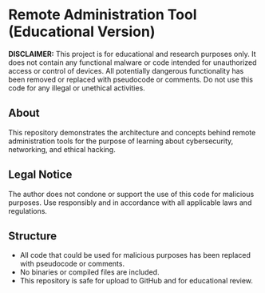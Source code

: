 # Remote Administration Tool (Educational Version)

**DISCLAIMER:**
This project is for educational and research purposes only. It does not contain any functional malware or code intended for unauthorized access or control of devices. All potentially dangerous functionality has been removed or replaced with pseudocode or comments. Do not use this code for any illegal or unethical activities.

## About
This repository demonstrates the architecture and concepts behind remote administration tools for the purpose of learning about cybersecurity, networking, and ethical hacking.

## Legal Notice
The author does not condone or support the use of this code for malicious purposes. Use responsibly and in accordance with all applicable laws and regulations.

## Structure
- All code that could be used for malicious purposes has been replaced with pseudocode or comments.
- No binaries or compiled files are included.
- This repository is safe for upload to GitHub and for educational review. 